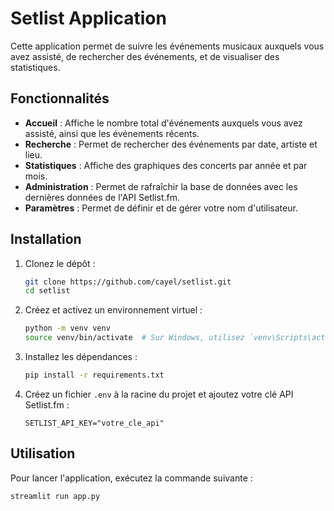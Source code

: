 # Setlist Application

Cette application permet de suivre les événements musicaux auxquels vous avez assisté, de rechercher des événements, et de visualiser des statistiques.

## Fonctionnalités

- **Accueil** : Affiche le nombre total d'événements auxquels vous avez assisté, ainsi que les événements récents.
- **Recherche** : Permet de rechercher des événements par date, artiste et lieu.
- **Statistiques** : Affiche des graphiques des concerts par année et par mois.
- **Administration** : Permet de rafraîchir la base de données avec les dernières données de l'API Setlist.fm.
- **Paramètres** : Permet de définir et de gérer votre nom d'utilisateur.

## Installation

1. Clonez le dépôt :
    ```sh
    git clone https://github.com/cayel/setlist.git
    cd setlist
    ```

2. Créez et activez un environnement virtuel :
    ```sh
    python -m venv venv
    source venv/bin/activate  # Sur Windows, utilisez `venv\Scripts\activate`
    ```

3. Installez les dépendances :
    ```sh
    pip install -r requirements.txt
    ```

4. Créez un fichier `.env` à la racine du projet et ajoutez votre clé API Setlist.fm :
    ```env
    SETLIST_API_KEY="votre_cle_api"
    ```

## Utilisation

Pour lancer l'application, exécutez la commande suivante :
```sh
streamlit run app.py